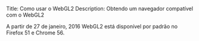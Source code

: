 Title: Como usar o WebGL2
Description: Obtendo um navegador compatível com o WebGL2

A partir de 27 de janeiro, 2016 WebGL2 está disponível por padrão no Firefox 51
e Chrome 56.



